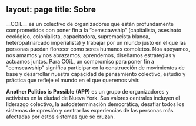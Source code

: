 layout: page
title: Sobre
---

<div class="column is-10 is-offset-1">
__COiL__ es un colectivo de organizadores que están profundamente comprometidos con poner fin a la “cemscawship” (capitalista, asesinato ecológico, colonialista, capacitadora, supremacista blanca, heteropatriarcado imperialista) y trabajar por un mundo justo en el que las personas puedan florecer como seres humanos completos. Nos apoyamos, nos amamos y nos abrazamos; aprendemos, diseñamos estrategias y actuamos juntos. Para COiL, un compromiso para poner fin a "cemscawship" significa participar en la construcción de movimientos de base y desarrollar nuestra capacidad de pensamiento colectivo, estudio y práctica que refleje el mundo en el que queremos vivir.

__Another Politics is Possible (APP)__ es un grupo de organizadores y activistas en la ciudad de Nueva York. Sus valores centrales incluyen el liderazgo colectivo, la autodeterminación democrática, desafiar todos los sistemas de opresión y centrar las experiencias de las personas más afectadas por estos sistemas que se cruzan.
</div>

